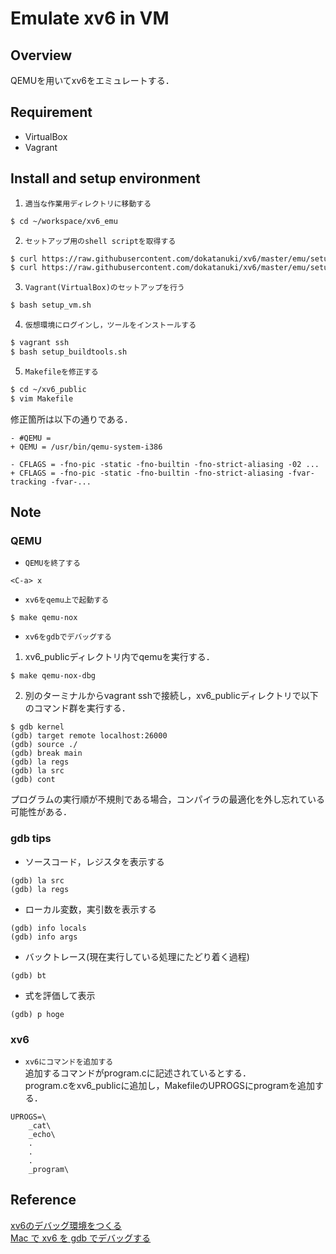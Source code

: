 # Emulate xv6 in VM

## Overview
QEMUを用いてxv6をエミュレートする．

## Requirement
- VirtualBox
- Vagrant

## Install and setup environment
1. `適当な作業用ディレクトリに移動する`
```sh
$ cd ~/workspace/xv6_emu
```

2. `セットアップ用のshell scriptを取得する`
```sh
$ curl https://raw.githubusercontent.com/dokatanuki/xv6/master/emu/setup_vm.sh > setup_vm.sh
$ curl https://raw.githubusercontent.com/dokatanuki/xv6/master/emu/setup_buildtools.sh > setup_buildtools.sh 
```

3. `Vagrant(VirtualBox)のセットアップを行う`
```sh
$ bash setup_vm.sh
```

4. `仮想環境にログインし，ツールをインストールする`
```sh
$ vagrant ssh
$ bash setup_buildtools.sh
```

5. `Makefileを修正する`
```sh
$ cd ~/xv6_public
$ vim Makefile
```
修正箇所は以下の通りである．  
```
- #QEMU = 
+ QEMU = /usr/bin/qemu-system-i386
```
```
- CFLAGS = -fno-pic -static -fno-builtin -fno-strict-aliasing -02 ...
+ CFLAGS = -fno-pic -static -fno-builtin -fno-strict-aliasing -fvar-tracking -fvar-...
```

## Note
### QEMU
- `QEMUを終了する`
```
<C-a> x
```

- `xv6をqemu上で起動する`
```
$ make qemu-nox
```

- `xv6をgdbでデバッグする`
1. xv6\_publicディレクトリ内でqemuを実行する．  
```
$ make qemu-nox-dbg
```

2. 別のターミナルからvagrant sshで接続し，xv6\_publicディレクトリで以下のコマンド群を実行する．  
```
$ gdb kernel
(gdb) target remote localhost:26000
(gdb) source ./
(gdb) break main
(gdb) la regs
(gdb) la src
(gdb) cont
```
プログラムの実行順が不規則である場合，コンパイラの最適化を外し忘れている可能性がある．  

### gdb tips
- ソースコード，レジスタを表示する
```
(gdb) la src
(gdb) la regs
```

- ローカル変数，実引数を表示する
```
(gdb) info locals
(gdb) info args
```

- バックトレース(現在実行している処理にたどり着く過程)
```
(gdb) bt
```

- 式を評価して表示
```
(gdb) p hoge
```

### xv6
- `xv6にコマンドを追加する`  
追加するコマンドがprogram.cに記述されているとする．  
program.cをxv6\_publicに追加し，MakefileのUPROGSにprogramを追加する．  
```
UPROGS=\
	_cat\
	_echo\
	.
	.
	.
	_program\
```

## Reference
[xv6のデバッグ環境をつくる](https://qiita.com/ksky/items/974ad1249cfb2dcf5437 "xv6のデバッグ環境をつくる")  
[Mac で xv6 を gdb でデバッグする](http://sairoutine.hatenablog.com/entry/2016/09/03/002354 "Mac で xv6 を gdb でデバッグする")
